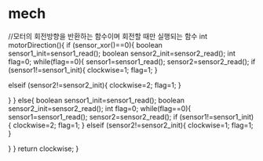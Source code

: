 # mech

//모터의 회전방향을 반환하는 함수이며 회전할 때만 실행되는 함수
int motorDirection(){
 if (sensor_xor()==0){
 boolean sensor1_init=sensor1_read();
 boolean sensor2_init=sensor2_read();
 int flag=0;
 while(flag==0){
 sensor1=sensor1_read();
 sensor2=sensor2_read();
 if (sensor1!=sensor1_init){
 clockwise=1;
 flag=1;
 }
 
 elseif (sensor2!=sensor2_init){
 clockwise=2;
 flag=1;
 }
 
 }
 }
 else{
 boolean sensor1_init=sensor1_read();
 boolean sensor2_init=sensor2_read();
 int flag=0;
 while(flag==0){
 sensor1=sensor1_read();
 sensor2=sensor2_read();
 if (sensor1!=sensor1_init){
 clockwise=2;
 flag=1;
 }
  elseif (sensor2!=sensor2_init){
    clockwise=1;
    flag=1;
  }
 
   }
 }
 return clockwise;
}

